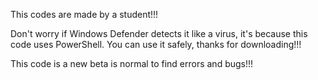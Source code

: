 This codes are made by a student!!! 

Don't worry if Windows Defender detects it like a virus, it's because this code uses PowerShell. You can use it safely, thanks for downloading!!!

This code is a new beta is normal to find errors and bugs!!!
